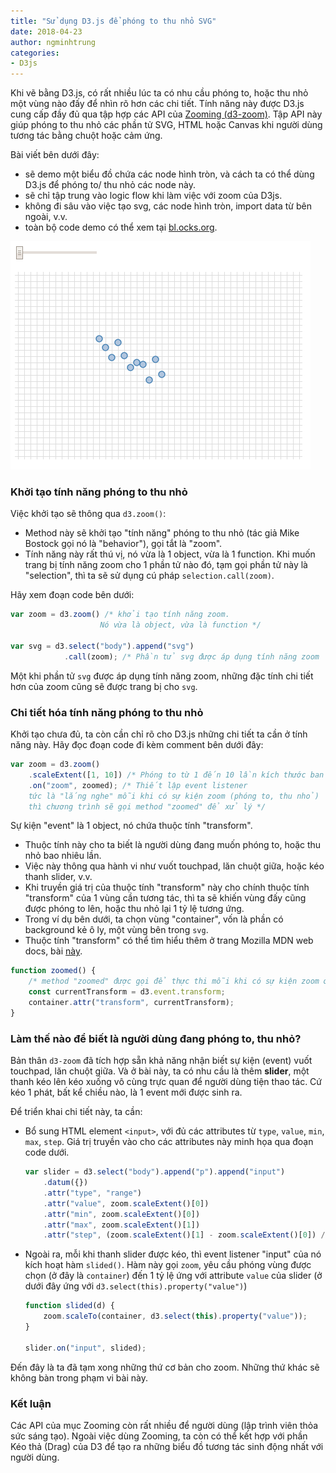 ```yaml
---
title: "Sử dụng D3.js để phóng to thu nhỏ SVG"
date: 2018-04-23
author: ngminhtrung
categories:
- D3js
---
```


Khi vẽ bằng D3.js, có rất nhiều lúc ta có nhu cầu phóng to, hoặc thu nhỏ một vùng nào đấy để nhìn rõ hơn các chi tiết. Tính năng này được D3.js cung cấp đầy đủ qua tập hợp các API của [Zooming (d3-zoom)](https://github.com/d3/d3-zoom/blob/master/README.md#zoom). Tập API này giúp phóng to thu nhỏ các phần tử SVG, HTML hoặc Canvas khi người dùng tương tác bằng chuột hoặc cảm ứng.

Bài viết bên dưới đây:
- sẽ demo một biểu đồ chứa các node hình tròn, và cách ta có thể dùng D3.js để phóng to/ thu nhỏ các node này.
- sẽ chỉ tập trung vào logic flow khi làm việc với zoom của D3js. 
- không đi sâu vào việc tạo svg, các node hình tròn, import data từ bên ngoài, v.v.
- toàn bộ code demo có thể xem tại [bl.ocks.org](https://bl.ocks.org/ngminhtrung/7c5721a1504f3e29a36da9ddd9e5039b).

![Zoom in zoom out](image001.gif)

### Khởi tạo tính năng phóng to thu nhỏ

Việc khởi tạo sẽ thông qua `d3.zoom()`: 
- Method này sẽ khởi tạo "tính năng" phóng to thu nhỏ (tác giả Mike Bostock gọi nó là "behavior"), gọi tắt là "zoom".
- Tính năng này rất thú vị, nó vừa là 1 object, vừa là 1 function. Khi muốn trang bị tính năng zoom cho 1 phần tử nào đó, tạm gọi phần tử này là "selection", thì ta sẽ sử dụng cú pháp `selection.call(zoom)`.

Hãy xem đoạn code bên dưới:

```javascript
var zoom = d3.zoom() /* khởi tạo tính năng zoom. 
                    Nó vừa là object, vừa là function */

var svg = d3.select("body").append("svg")
            .call(zoom); /* Phần tử svg được áp dụng tính năng zoom
``` 

Một khi phần tử `svg` được áp dụng tính năng zoom, những đặc tính chi tiết hơn của zoom cũng sẽ được trang bị cho `svg`. 

### Chi tiết hóa tính năng phóng to thu nhỏ      

Khởi tạo chưa đủ, ta còn cần chỉ rõ cho D3.js những chi tiết ta cần ở tính năng này. Hãy đọc đoạn code đi kèm comment bên dưới đây:

```javascript
var zoom = d3.zoom()
    .scaleExtent([1, 10]) /* Phóng to từ 1 đến 10 lần kích thước ban đầu */
    .on("zoom", zoomed); /* Thiết lập event listener
    tức là "lắng nghe" mỗi khi có sự kiện zoom (phóng to, thu nhỏ)
    thì chương trình sẽ gọi method "zoomed" để xử lý */
```

Sự kiện "event" là 1 object, nó chứa thuộc tính "transform".
- Thuộc tính này cho ta biết là người dùng đang muốn phóng to, hoặc thu nhỏ bao nhiêu lần. 
- Việc này thông qua hành vi như vuốt touchpad, lăn chuột giữa, hoặc kéo thanh slider, v.v. 
- Khi truyền giá trị của thuộc tính "transform" này cho chính thuộc tính "transform" của 1 vùng cần tương tác, thì ta sẽ khiến vùng đấy cũng được phóng to lên, hoặc thu nhỏ lại 1 tỷ lệ tương ứng. 
- Trong ví dụ bên dưới, ta chọn vùng "container", vốn là phần có background kẻ ô ly, một vùng bên trong `svg`.
- Thuộc tính "transform" có thể tìm hiểu thêm ở trang Mozilla MDN web docs, bài [này](https://developer.mozilla.org/en-US/docs/Web/SVG/Attribute/transform).

```javascript
function zoomed() {
    /* method "zoomed" được gọi để thực thi mỗi khi có sự kiện zoom ở đâu đó */
    const currentTransform = d3.event.transform;
    container.attr("transform", currentTransform);
}
```

### Làm thế nào để biết là người dùng đang phóng to, thu nhỏ?

Bản thân `d3-zoom` đã tích hợp sẵn khả năng nhận biết sự kiện (event) vuốt touchpad, lăn chuột giữa. Và ở bài này, ta có nhu cầu là thêm **slider**, một thanh kéo lên kéo xuống vô cùng trực quan để người dùng tiện thao tác. Cứ kéo 1 phát, bất kể chiều nào, là 1 event mới được sinh ra.

Để triển khai chi tiết này, ta cần:
- Bổ sung HTML element `<input>`, với đủ các attributes từ `type`, `value`, `min`, `max`, `step`. Giá trị truyền vào cho các attributes này minh họa qua đoạn code dưới. 

    ```javascript
    var slider = d3.select("body").append("p").append("input")
        .datum({})
        .attr("type", "range")
        .attr("value", zoom.scaleExtent()[0])
        .attr("min", zoom.scaleExtent()[0])
        .attr("max", zoom.scaleExtent()[1])
        .attr("step", (zoom.scaleExtent()[1] - zoom.scaleExtent()[0]) / 100)
    ```
- Ngoài ra, mỗi khi thanh slider được kéo, thì event listener "input" của nó kích hoạt hàm `slided()`. Hàm này gọi `zoom`, yêu cầu phóng vùng được chọn (ở đây là `container`) đến 1 tỷ lệ ứng với attribute `value` của slider (ở dưới đây ứng với `d3.select(this).property("value")`)
    ```javascript
    function slided(d) {
        zoom.scaleTo(container, d3.select(this).property("value"));
    }

    slider.on("input", slided);
    ```

Đến đây là ta đã tạm xong những thứ cơ bản cho zoom. Những thứ khác sẽ không bàn trong phạm vi bài này.

### Kết luận

Các API của mục Zooming còn rất nhiều để người dùng (lập trình viên thỏa sức sáng tạo). Ngoài việc dùng Zooming, ta còn có thể kết hợp với phần Kéo thả (Drag) của D3 để tạo ra những biểu đồ tương tác sinh động nhất với người dùng.